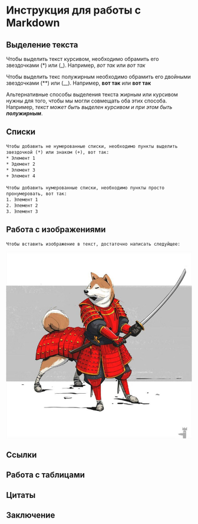 # Инструкция для работы с Markdown

## Выделение текста

 Чтобы выделить текст курсивом, необходимо обрамить его звездочками (*) или (_). Например, *вот так* или _вот так_

 Чтобы выделить текс полужирным необходимо обрамить его двойными звездочками (**) или (__). Например, **вот так** или __вот так__
 
Альтернативные способы выделения текста жирным или курсивом нужны для того, чтобы мы могли совмещать оба этих способа. Например, _текст может быть выделен курсивом и при этом быть **полужирным**_.

## Списки

    Чтобы добавить не нумерованные списки, необходимо пункты выделить звездочкой (*) или знаком (+), вот так:
    * Элемент 1
    * Эдемент 2
    * Элемент 3
    + Элемент 4

    Чтобы добавить нумерованные списки, необходимо пункты просто пронумеровать, вот так:
    1. Элемент 1
    2. Элемент 2
    3. Элемент 3

## Работа с изображениями

    Чтобы вставить изображение в текст, достаточно написать следуйщее:

![Привет, это котлетка](kotketka.jpg)

## Ссылки

## Работа с таблицами

## Цитаты

## Заключение
